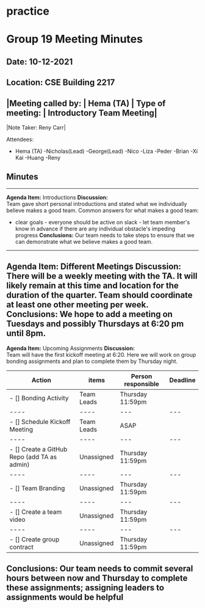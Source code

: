 # practice
# Group 19 Meeting Minutes #
## Date: 10-12-2021 ##
## Location: CSE Building 2217 ##

|Meeting called by: | Hema (TA) | Type of meeting: | Introductory Team Meeting|
--------------------------------------
|Note Taker: Reny Carr|

Attendees:

- Hema (TA) -Nicholas(Lead) -George(Lead) -Nico -Liza -Peder -Brian -Xi Kai -Huang -Reny

## Minutes ##
--------------------
**Agenda Item:**  Introductions
**Discussion:**  
Team gave short personal introductions and stated what we individually believe makes a good team. Common answers for what makes a good team:
- clear goals - everyone should be active on slack - let team member's know in advance if there are any individual obstacle's impeding progress
**Conclusions:**
Our team needs to take steps to ensure that we can demonstrate what we believe makes a good team.
-----------------------------------
**Agenda Item:**  Different Meetings
**Discussion:**  
There will be a weekly meeting with the TA. It will likely remain at this time and location for the duration of the quarter. Team should coordinate at least one other meeting per week.
**Conclusions:**
We hope to add a meeting on Tuesdays and possibly Thursdays at 6:20 pm until 8pm.
-----------------------------------
**Agenda Item:**  Upcoming Assignments
**Discussion:**  
Team will have the first kickoff meeting at 6:20. Here we will work on group bonding assignments and plan to complete them by Thursday night.

|Action |items|Person responsible|Deadline|
| -------|----|-------|------|
| - [] Bonding Activity| Team Leads|Thursday 11:59pm|
|----|----|---|---|
| - [] Schedule Kickoff Meeting | Team Leads |ASAP |
|----|----|---|---|
| - [] Create a GitHub Repo (add TA as admin) | Unassigned |Thursday 11:59pm |
|----|----|---|---|
| - [] Team Branding | Unassigned |Thursday 11:59pm |
|----|----|---|---|
| - [] Create a team video | Unassigned |Thursday 11:59pm |
|----|----|---|---|
| - [] Create group contract | Unassigned |Thursday 11:59pm |

**Conclusions:**
Our team needs to commit several hours between now and Thursday to complete these assignments; assigning leaders to assignments would be helpful
-----------------------------------


